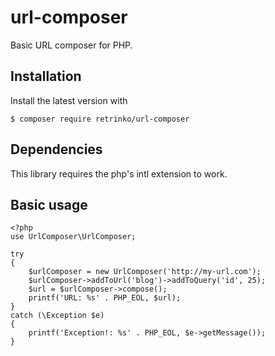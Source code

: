 # url-composer

Basic URL composer for PHP.

##  Installation

Install the latest version with

    $ composer require retrinko/url-composer
    
## Dependencies

This library requires the php's intl extension to work.

##  Basic usage

    <?php
    use UrlComposer\UrlComposer;
    
    try
    {
        $urlComposer = new UrlComposer('http://my-url.com');
        $urlComposer->addToUrl('blog')->addToQuery('id', 25);
        $url = $urlComposer->compose();
        printf('URL: %s' . PHP_EOL, $url);
    }
    catch (\Exception $e)
    {
        printf('Exception!: %s' . PHP_EOL, $e->getMessage());
    }
